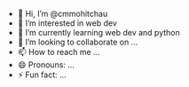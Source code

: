 - 👋 Hi, I’m @cmmohitchau
- 👀 I’m interested in web dev
- 🌱 I’m currently learning web dev and python
- 💞️ I’m looking to collaborate on ...
- 📫 How to reach me ...
- 😄 Pronouns: ...
- ⚡ Fun fact: ...

<!---
cmmohitchau/cmmohitchau is a ✨ special ✨ repository because its `README.md` (this file) appears on your GitHub profile.
You can click the Preview link to take a look at your changes.
--->
